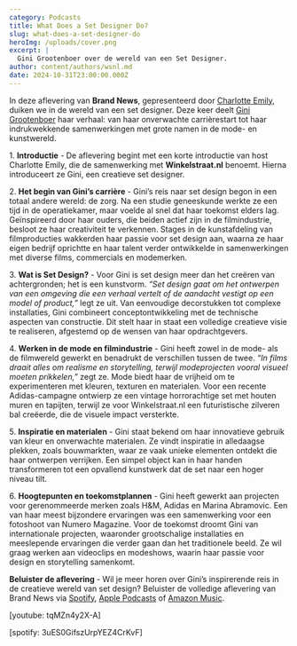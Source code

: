 ```yaml
---
category: Podcasts
title: What Does a Set Designer Do?
slug: what-does-a-set-designer-do
heroImg: /uploads/cover.png
excerpt: |
  Gini Grootenboer over de wereld van een Set Designer.
author: content/authors/wsnl.md
date: 2024-10-31T23:00:00.000Z
---
```


In deze aflevering van **Brand News**, gepresenteerd door [Charlotte Emily](https://www.instagram.com/charlotteemilyb/), duiken we in de wereld van een set designer. Deze keer deelt [Gini Grootenboer](https://www.instagram.com/ginigrootenboer/) haar verhaal: van haar onverwachte carrièrestart tot haar indrukwekkende samenwerkingen met grote namen in de mode- en kunstwereld.

1\. **Introductie** - De aflevering begint met een korte introductie van host Charlotte Emily, die de samenwerking met **Winkelstraat.nl** benoemt. Hierna introduceert ze Gini, een creatieve set designer. 

2\. **Het begin van Gini’s carrière** - Gini’s reis naar set design begon in een totaal andere wereld: de zorg. Na een studie geneeskunde werkte ze een tijd in de operatiekamer, maar voelde al snel dat haar toekomst elders lag. Geïnspireerd door haar ouders, die beiden actief zijn in de filmindustrie, besloot ze haar creativiteit te verkennen. Stages in de kunstafdeling van filmproducties wakkerden haar passie voor set design aan, waarna ze haar eigen bedrijf oprichtte en haar talent verder ontwikkelde in samenwerkingen met diverse films, commercials en modemerken.

3\. **Wat is Set Design?** - Voor Gini is set design meer dan het creëren van achtergronden; het is een kunstvorm. *“Set design gaat om het ontwerpen van een omgeving die een verhaal vertelt of de aandacht vestigt op een model of product,”* legt ze uit. Van eenvoudige decorstukken tot complexe installaties, Gini combineert conceptontwikkeling met de technische aspecten van constructie. Dit stelt haar in staat een volledige creatieve visie te realiseren, afgestemd op de wensen van haar opdrachtgevers.

4\. **Werken in de mode en filmindustrie** - Gini heeft zowel in de mode- als de filmwereld gewerkt en benadrukt de verschillen tussen de twee. *“In films draait alles om realisme en storytelling, terwijl modeprojecten vooral visueel moeten prikkelen,”* zegt ze. Mode biedt haar de vrijheid om te experimenteren met kleuren, texturen en materialen. Voor een recente Adidas-campagne ontwierp ze een vintage horrorachtige set met houten muren en tapijten, terwijl ze voor Winkelstraat.nl een futuristische zilveren bal creëerde, die de visuele impact versterkte.

5\. **Inspiratie en materialen** - Gini staat bekend om haar innovatieve gebruik van kleur en onverwachte materialen. Ze vindt inspiratie in alledaagse plekken, zoals bouwmarkten, waar ze vaak unieke elementen ontdekt die haar ontwerpen verrijken. Een simpel object kan in haar handen transformeren tot een opvallend kunstwerk dat de set naar een hoger niveau tilt.

6\. **Hoogtepunten en toekomstplannen** - Gini heeft gewerkt aan projecten voor gerenommeerde merken zoals H\&M, Adidas en Marina Abramovic. Een van haar meest bijzondere ervaringen was een samenwerking voor een fotoshoot van Numero Magazine. Voor de toekomst droomt Gini van internationale projecten, waaronder grootschalige installaties en meeslepende ervaringen die verder gaan dan het traditionele beeld. Ze wil graag werken aan videoclips en modeshows, waarin haar passie voor design en storytelling samenkomt.

**Beluister de aflevering** - Wil je meer horen over Gini’s inspirerende reis in de creatieve wereld van set design? Beluister de volledige aflevering van Brand News via [Spotify](https://open.spotify.com/episode/3uES0GifszUrpYEZ4CrKvF), [Apple Podcasts](https://podcasts.apple.com/nl/podcast/what-does-a-set-designer-do-inside-the-world/id1719125980?i=1000675318341) of [Amazon Music](https://music.amazon.com/es-us/podcasts/41e8acae-a62a-4f3b-ad9b-c3a3f8b95e19/episodes/9e0c58ef-524c-47d8-b094-450ef5c57601/brand-news-what-does-a-set-designer-do-inside-the-world-of-a-creative-set-design-artist).

\[youtube: tqMZn4y2X-A]

\[spotify: 3uES0GifszUrpYEZ4CrKvF]
